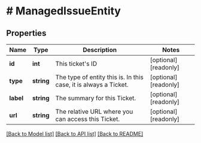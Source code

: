# # ManagedIssueEntity

## Properties

Name | Type | Description | Notes
------------ | ------------- | ------------- | -------------
**id** | **int** | This ticket&#39;s ID | [optional] [readonly]
**type** | **string** | The type of entity this is. In this case, it is always a Ticket. | [optional] [readonly]
**label** | **string** | The summary for this Ticket. | [optional] [readonly]
**url** | **string** | The relative URL where you can access this Ticket. | [optional] [readonly]

[[Back to Model list]](../../README.md#models) [[Back to API list]](../../README.md#endpoints) [[Back to README]](../../README.md)
